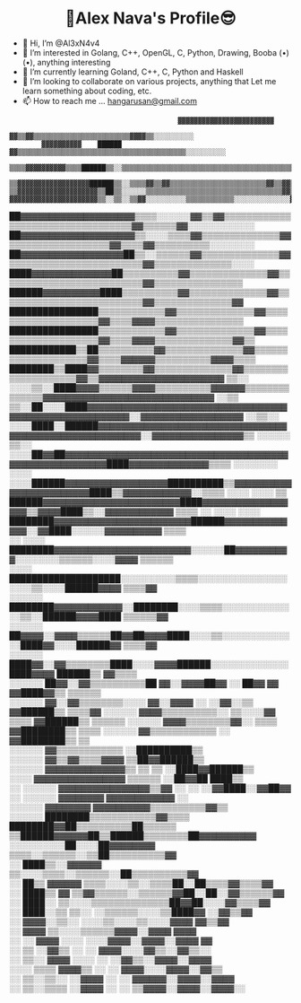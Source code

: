 <h1 align="center">💙Alex Nava's Profile😎</h1>

* 👋 Hi, I’m @Al3xN4v4
* 👀 I’m interested in Golang, C++, OpenGL, C, Python, Drawing, Booba (•)(•), anything interesting
* 🌱 I’m currently learning Goland, C++, C, Python and Haskell
* 💞️ I’m looking to collaborate on various projects, anything that Let me learn something about coding, etc. 
* 📫 How to reach me ... hangarusan@gmail.com
<p align="center">
                                                                                                                  
                                              ▓▓▓▓▓▓▓▓▓▓▓▓▓▓▓▓▓▓▓▓▓▓▓▓                                            
                                        ▓▓▒▒▓▓▒▒▒▒▒▒▒▒▒▒▒▒▒▒▒▒▒▒▒▒▒▒▒▒▓▓▓▓▒▒░░░░░░░░░░                            
            ▓▓▓▓▓▓▓▓▓▓    ██████    ▓▓▒▒▒▒▒▒▒▒▒▒▒▒▒▒▒▒▒▒▒▒▒▒▒▒▒▒▒▒▒▒▒▒▒▒▒▒▒▒▒▒▒▒░░░░░░░░░░                        
        ▒▒▒▒▓▓▓▓▓▓▓▓▓▓▒▒▒▒██████▒▒░░▒▒▒▒▒▒▒▒▒▒▒▒▒▒▒▒▒▒▒▒▒▒▒▒▒▒▒▒▒▒▒▒▒▒▒▒▒▒▒▒▒▒▒▒▒▒░░░░░░░░                        
      ▒▒▓▓▓▓▓▓▓▓▓▓▓▓▓▓▓▓▓▓██████▒▒░░▒▒▒▒▓▓▒▒▓▓▒▒▒▒▒▒▒▒▒▒▒▒▒▒▒▒▒▒▒▒▒▒▒▒▓▓▒▒▓▓▒▒░░░░░░░░░░░░░░░░                    
    ▒▒▓▓▓▓▓▓▓▓▓▓▓▓▓▓▓▓▓▓▓▓▒▒██▒▒░░░░░░▒▒▒▒▒▒▒▒▒▒▒▒▒▒▒▒▒▒▒▒▒▒▒▒▒▒▒▒▒▒▒▒▒▒▓▓▒▒▒▒░░░░░░░░░░░░░░░░                    
    ▓▓▓▓▓▓▓▓▓▓▓▓▓▓▓▓▓▓▓▓▓▓▒▒░░▒▒░░▒▒▓▓░░░░░░░░░░▒▒▒▒▒▒▒▒▒▒▒▒░░░░░░░░░░░░░░▓▓░░░░░░░░░░░░░░░░░░░░                  
  ██▓▓▓▓▓▓▓▓▓▓▓▓▓▓▓▓▓▓▓▓▒▒▒▒░░░░░░▓▓▒▒▓▓▒▒▒▒▒▒▒▒▒▒▒▒▒▒▒▒▒▒▒▒▒▒▒▒▒▒▒▒▒▒▒▒▒▒▓▓▒▒▒▒▒▒▓▓░░░░░░░░░░░░                  
  ██▓▓▓▓▓▓▓▓▓▓▓▓▓▓▓▓▓▓▓▓▒▒░░░░▒▒▒▒▓▓▒▒▒▒▒▒▒▒▒▒▒▒▒▒▓▓▒▒▒▒▒▒▒▒▒▒▒▒▒▒▒▒▒▒▓▓▒▒▒▒▓▓▒▒▒▒▒▒▒▒▒▒░░░░░░░░                  
  ██▓▓▓▓▓▓▓▓▓▓▓▓▓▓▓▓▓▓██▒▒░░▒▒▒▒▒▒▓▓▒▒▒▒▒▒▒▒▒▒▒▒▒▒▓▓▒▒▒▒▒▒▒▒▒▒▒▒▒▒▒▒▒▒▒▒▒▒▒▒▓▓▒▒▒▒▒▒▒▒▒▒▒▒▒▒░░░░                  
  ████▓▓▓▓▓▓▓▓▓▓▓▓▓▓██▒▒▒▒▒▒▒▒▒▒▓▓▒▒▒▒▒▒▒▒▒▒▒▒▒▒▓▓▒▒▒▒▒▒▒▒▒▒▒▒▒▒▒▒▒▒▒▒▒▒▒▒▒▒▓▓▒▒▒▒▒▒▒▒▒▒▒▒▒▒▒▒                    
  ██████▓▓▓▓▓▓▓▓▓▓████▒▒▒▒▒▒▒▒▒▒▓▓▒▒▒▒▒▒▒▒▒▒▒▒▒▒▓▓▒▒▒▒▒▒▒▒▒▒▒▒▒▒▒▒▒▒▒▒▒▒▒▒▒▒▓▓▒▒▒▒▒▒▒▒▒▒▒▒▒▒▓▓                    
    ████████████████▒▒▒▒▒▒▒▒▒▒▒▒▓▓▒▒▒▒▒▒▒▒▒▒▒▒▒▒▓▓▒▒▒▒▒▒▒▒▒▒▒▒▒▒▒▒▒▒▒▒▓▓▒▒▒▒▓▓▓▓▒▒▒▒▒▒▒▒▒▒▒▒▒▒▒▒                  
    ████████████████▒▒▒▒▒▒▒▒▒▒▒▒▓▓▒▒▒▒▒▒▒▒▒▒▒▒▒▒▓▓▒▒▒▒▒▒▒▒▒▒▒▒▒▒▒▒▒▒▒▒▓▓▒▒▒▒▓▓▓▓▒▒▒▒▒▒▒▒▒▒▒▒▒▒▓▓▒▒                
      ████████████▒▒██▒▒▒▒▒▒▒▒▒▒▓▓▒▒▒▒▒▒▒▒▒▒▒▒▒▒▓▓▒▒▒▒▒▒▒▒▒▒▒▒▒▒▒▒▒▒▒▒▓▓▒▒▒▒▓▓▓▓▓▓▒▒▒▒▒▒▒▒▒▒▓▓▓▓▒▒▒▒              
        ████████▒▒████▓▓▒▒▒▒▒▒▒▒▓▓▒▒▒▒▒▒▒▒▒▒▒▒▒▒▓▓▒▒▒▒▒▒▒▒▒▒▒▒▒▒▒▒▒▒▒▒▓▓▒▒▓▓▓▓▓▓▓▓▓▓▓▓▓▓▓▓▓▓▓▓▓▓  ▒▒░░            
          ░░░░▒▒░░████▓▓▓▓▒▒▒▒▒▒▓▓▓▓▒▒▒▒▒▒▒▒▒▒▓▓▓▓▓▓▒▒▒▒▒▒▒▒▒▒▒▒▒▒▓▓▓▓▓▓▓▓▓▓▓▓▓▓▓▓▓▓▓▓▓▓▓▓▓▓▓▓▓▓    ░░▒▒          
        ▒▒░░██░░░░████▓▓▓▓▓▓▓▓▓▓▓▓▓▓▓▓▓▓▓▓▓▓▓▓▓▓▓▓▓▓▓▓▓▓▓▓▓▓▓▓▓▓▓▓▓▓▓▓▓▓▓▓▓▓▓▓░░▓▓▓▓▓▓▓▓▓▓▓▓▓▓▓▓▓▓    ░░▒▒░░      
      ░░░░████░░██████▓▓▓▓▓▓▓▓▓▓▓▓▓▓▓▓▓▓▓▓▓▓▓▓▓▓▓▓▓▓▓▓▓▓▓▓▓▓▓▓▓▓▓▓▓▓▓▓▓▓▓▓▓▓▓▓░░▓▓▓▓▓▓▓▓▓▓▓▓▓▓▓▓▒▒      ░░░░░░    
    ▒▒░░    ░░░░██▓▓██▓▓▓▓▓▓▓▓▓▓▓▓▓▓▓▓▓▓▓▓▓▓▓▓▓▓▓▓▓▓▓▓▓▓▓▓▓▓▓▓▓▓▓▓▓▓▓▓▓▓▓▓▓▓▓▓████▓▓▓▓▓▓▓▓▓▓▓▓▓▓▒▒▒▒      ░░░░░░░░
  ░░░░      ░░░░██████▓▓▓▓▓▓▓▓▓▓▓▓▓▓▓▓▓▓██████████▒▒▓▓▓▓▓▓▓▓▓▓▓▓▓▓▓▓▓▓▓▓▓▓▓▓████▒▒▓▓▓▓▓▓▓▓▓▓▓▓░░▒▒▒▒          ░░░░
░░░░        ▒▒  ██████▓▓▓▓▓▓▓▓▓▓▓▓▓▓▓▓▓▓▓▓▓▓▓▓████▓▓▓▓▓▓▓▓▓▓▓▓▓▓▓▓▓▓▒▒▓▓▓▓████▒▒░░▓▓▓▓▓▓▓▓▓▓▓▓    ▒▒▒▒          ░░
░░░░      ░░░░  ████████▓▓▓▓▓▓▓▓▓▓▓▓▓▓▓▓▓▓▓▓▓▓▓▓██████▓▓▓▓▓▓▓▓▓▓▓▓▓▓░░▓▓████░░░░░░▓▓▓▓▓▓▓▓▓▓        ▒▒▒▒          
░░        ░░░░  ████████▓▓▓▓▓▓▓▓▓▓▓▓▓▓▓▓▓▓▓▓▓▓▓▓░░░░░░██▓▓▓▓▓▓▓▓▓▓░░░░░░░░▒▒▒▒▒▒░░░░▓▓▓▓            ▒▒▒▒▒▒        
          ░░░░    ████████████████████░░░░░░░░░░▒▒▒▒░░░░░░░░░░░░░░░░░░░░▒▒░░░░██████▓▓▓▓              ▒▒▒▒▓▓      
        ░░░░░░    ████████▓▓▓▓▓▓▓▓▓▓▓▓░░████████░░░░▒▒▒▒░░░░░░░░░░░░░░▒▒░░██████▓▓▓▓████              ▒▒▒▒▒▒▓▓    
        ░░░░░░      ██▓▓▓▓░░▓▓▓▓▒▒▒▒▒▒██▓▓██▓▓▓▓████░░░░▒▒░░░░░░░░░░░░░░████▓▓░░░░██████▓▓              ▒▒▒▒▓▓    
        ░░░░░░      ████▓▓░░▓▓▒▒▒▒▒▒▒▒████░░░░▓▓▓▓██████░░░░░░░░░░░░░░████▓▓▓▓    ██████▒▒                ▓▓▒▒▒▒  
        ░░░░░░        ██▓▓░░▓▓▒▒▒▒▒▒▒▒▒▒██    ▓▓░░▓▓▓▓██▓▓        ░░  ██▓▓  ▓▓    ▓▓████▓▓▒▒              ▒▒▒▒▒▒  
        ░░░░░░          ▓▓░░▓▓▒▒▒▒▒▒▒▒░░░░    ▓▓░░▓▓▓▓  ░░            ░░▓▓░░▒▒    ▓▓██████▒▒                ▒▒▒▒▓▓
        ░░░░░░            ▓▓▓▓▒▒▒▒▒▒▒▒▒▒░░    ▒▒░░░░▓▓                  ▒▒▒▒      ▓▓██████▒▒                ▒▒▒▒▒▒
        ░░░░░░            ▓▓▓▓▒▒▒▒▒▒▒▒▓▓░░      ▒▒▒▒                              ▓▓████████▒▒                ▒▒▒▒
        ░░░░░░              ▓▓▒▒▒▒▒▒▒▒▒▒▒▒                        ░░              ▓▓████████▒▒                ▒▒  
        ░░░░░░              ▓▓▒▒▒▒▒▒▒▒▒▒▒▒                                      ░░██████████▒▒                    
        ░░░░░░                ▓▓▒▒▓▓▒▒▒▒▓▓▓▓                                    ▒▒██▓▓██████▒▒                    
        ░░░░░░                ▓▓▓▓▓▓▓▓▓▓▓▓▓▓▒▒            ▒▒      ▒▒          ░░████▓▓██████▒▒                    
          ░░░░                  ▓▓▓▓▓▓▓▓▓▓▓▓▓▓▓▓            ▒▒▒▒▒▒          ░░██▓▓██  ████▒▒                      
░░        ░░░░░░                ▓▓▓▓▓▓▓▓▓▓▓▓▓▓▓▓▒▒▓▓        ░░  ░░        ░░▓▓████░░▓▓██▓▓                        
░░        ░░░░░░                  ▓▓▓▓▓▓▓▓  ▓▓▓▓▓▓▓▓▓▓▓▓              ░░                                          
            ░░░░░░                  ▓▓▓▓▓▓▓▓  ▓▓▓▓▓▓▓▓▓▓▒▒▒▒▒▒▒▒▒▒▓▓▒▒                                            
              ░░░░░░                          ████████▒▒▒▒▒▒▒▒▒▒▒▒▓▓▒▒▒▒                                          
                                            ████████▓▓██▒▒▒▒▒▒▒▒▒▒██▒▒▒▒▒▒                                        
                                          ▒▒██████▓▓▓▓▓▓██▒▒██████▒▒▒▒▒▒▒▒██▓▓▓▓▓▓▓▓▓▓                            
                              ░░░░░░░░░░██░░░░██▓▓▓▓▓▓▓▓  ▒▒▒▒░░▒▒▒▒▒▒░░▒▒██▒▒▒▒▒▒▒▒▒▒▓▓                          
                            ░░          ████▒▒░░▓▓▓▓▓▓  ▒▒░░░░▒▒▒▒░░▒▒▒▒▒▒░░██▒▒▒▒▒▒▒▒▒▒▓▓                        
                          ░░              ██▒▒  ▓▓▓▓▓▓  ▒▒▒▒░░░░▒▒░░▒▒▒▒██░░██▒▒▒▒▓▓▒▒▒▒▓▓                        
                          ░░              ████▒▒  ▓▓  ▒▒▓▓▒▒▒▒▒▒░░▒▒▒▒▒▒▓▓██░░██░░▓▓▒▒▒▒▒▒▓▓                      
                        ░░                  ████░░    ▒▒░░░░▒▒▒▒▒▒▒▒▒▒▒▒▒▒██▓▓██░░░░▓▓▒▒▒▒▓▓                      
                        ░░                  ████░░▒▒  ▒▒░░    ░░▒▒▒▒▒▒░░░░▒▒████▓▓  ░░▓▓▒▒▓▓                      
                        ░░                    ▓▓▓▓░░▒▒░░        ░░░░▒▒░░░░▒▒░░░░▓▓▓▓  ▓▓▒▒▓▓                      
                      ░░                      ▓▓▓▓              ▒▒░░░░▒▒▒▒▒▒▓▓▓▓░░▓▓▓▓  ▓▓▓▓                      
                      ░░              ░░      ▓▓▓▓            ░░░░  ░░░░▓▓▓▓░░▓▓▓▓░░▓▓▓▓  ▓▓                      
                      ░░              ▒▒      ░░▓▓▒▒          ░░    ░░  ▓▓▓▓░░░░▓▓▒▒░░▓▓▒▒░░                      
                      ░░              ▒▒░░      ▓▓▓▓        ░░░░    ░░  ░░▓▓▒▒░░▓▓▓▓░░▓▓▓▓                        
                    ░░░░              ▒▒▒▒      ▓▓▓▓▒▒      ░░      ░░    ▓▓▓▓░░░░▓▓▓▓░░▓▓▒▒                      
                    ░░              ▒▒░░▒▒░░    ░░▓▓▓▓      ░░      ░░    ▓▓▓▓▓▓░░▓▓▓▓░░▓▓▓▓                      
                    ░░              ▒▒░░▒▒▒▒    ░░▓▓▓▓      ░░      ░░    ▒▒▓▓▓▓░░▓▓▓▓░░▓▓▓▓░░                    

</p>